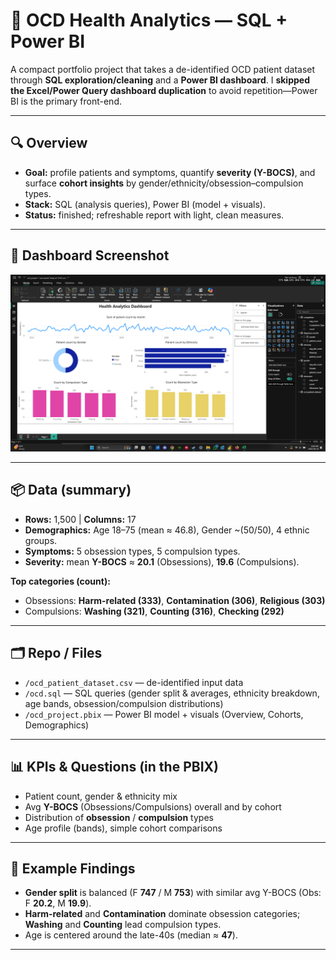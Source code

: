 # 🧠 OCD Health Analytics — SQL + Power BI 

A compact portfolio project that takes a de-identified OCD patient dataset through **SQL exploration/cleaning** and a **Power BI dashboard**. I **skipped the Excel/Power Query dashboard duplication** to avoid repetition—Power BI is the primary front-end.

---

## 🔍 Overview
- **Goal:** profile patients and symptoms, quantify **severity (Y-BOCS)**, and surface **cohort insights** by gender/ethnicity/obsession–compulsion types.
- **Stack:** SQL (analysis queries), Power BI (model + visuals).  
- **Status:** finished; refreshable report with light, clean measures.

---
## 📸 Dashboard Screenshot
![](screenshot/dashboard.png)


---
## 📦 Data (summary)
- **Rows:** 1,500  |  **Columns:** 17  
- **Demographics:** Age 18–75 (mean ≈ 46.8), Gender ~(50/50), 4 ethnic groups.  
- **Symptoms:** 5 obsession types, 5 compulsion types.  
- **Severity:** mean **Y-BOCS** ≈ **20.1** (Obsessions), **19.6** (Compulsions).

**Top categories (count):**
- Obsessions: **Harm-related (333)**, **Contamination (306)**, **Religious (303)**
- Compulsions: **Washing (321)**, **Counting (316)**, **Checking (292)**

---

## 🗂️ Repo / Files
- `/ocd_patient_dataset.csv` — de-identified input data  
- `/ocd.sql` — SQL queries (gender split & averages, ethnicity breakdown, age bands, obsession/compulsion distributions)  
- `/ocd_project.pbix` — Power BI model + visuals (Overview, Cohorts, Demographics)


---

## 📊 KPIs & Questions (in the PBIX)
- Patient count, gender & ethnicity mix  
- Avg **Y-BOCS** (Obsessions/Compulsions) overall and by cohort  
- Distribution of **obsession** / **compulsion** types  
- Age profile (bands), simple cohort comparisons

---

## 🧩 Example Findings 
- **Gender split** is balanced (F **747** / M **753**) with similar avg Y-BOCS (Obs: F **20.2**, M **19.9**).  
- **Harm-related** and **Contamination** dominate obsession categories; **Washing** and **Counting** lead compulsion types.  
- Age is centered around the late-40s (median ≈ **47**).

---

